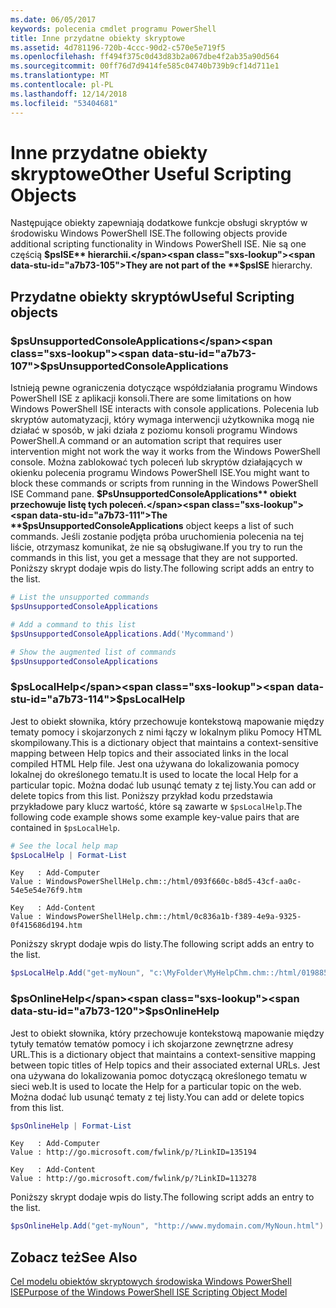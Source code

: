 ```yaml
---
ms.date: 06/05/2017
keywords: polecenia cmdlet programu PowerShell
title: Inne przydatne obiekty skryptowe
ms.assetid: 4d781196-720b-4ccc-90d2-c570e5e719f5
ms.openlocfilehash: ff494f375c0d43d83b2a067dbe4f2ab35a90d564
ms.sourcegitcommit: 00ff76d7d9414fe585c04740b739b9cf14d711e1
ms.translationtype: MT
ms.contentlocale: pl-PL
ms.lasthandoff: 12/14/2018
ms.locfileid: "53404681"
---
```

# <a name="other-useful-scripting-objects"></a><span data-ttu-id="a7b73-103">Inne przydatne obiekty skryptowe</span><span class="sxs-lookup"><span data-stu-id="a7b73-103">Other Useful Scripting Objects</span></span>

<span data-ttu-id="a7b73-104">Następujące obiekty zapewniają dodatkowe funkcje obsługi skryptów w środowisku Windows PowerShell ISE.</span><span class="sxs-lookup"><span data-stu-id="a7b73-104">The following objects provide additional scripting functionality in Windows PowerShell ISE.</span></span> <span data-ttu-id="a7b73-105">Nie są one częścią **$psISE** hierarchii.</span><span class="sxs-lookup"><span data-stu-id="a7b73-105">They are not part of the **$psISE** hierarchy.</span></span>

## <a name="useful-scripting-objects"></a><span data-ttu-id="a7b73-106">Przydatne obiekty skryptów</span><span class="sxs-lookup"><span data-stu-id="a7b73-106">Useful Scripting objects</span></span>

### <a name="psunsupportedconsoleapplications"></a><span data-ttu-id="a7b73-107">$psUnsupportedConsoleApplications</span><span class="sxs-lookup"><span data-stu-id="a7b73-107">$psUnsupportedConsoleApplications</span></span>

<span data-ttu-id="a7b73-108">Istnieją pewne ograniczenia dotyczące współdziałania programu Windows PowerShell ISE z aplikacji konsoli.</span><span class="sxs-lookup"><span data-stu-id="a7b73-108">There are some limitations on how Windows PowerShell ISE interacts with console applications.</span></span> <span data-ttu-id="a7b73-109">Polecenia lub skryptów automatyzacji, który wymaga interwencji użytkownika mogą nie działać w sposób, w jaki działa z poziomu konsoli programu Windows PowerShell.</span><span class="sxs-lookup"><span data-stu-id="a7b73-109">A command or an automation script that requires user intervention might not work the way it works from the Windows PowerShell console.</span></span> <span data-ttu-id="a7b73-110">Można zablokować tych poleceń lub skryptów działających w okienku polecenia programu Windows PowerShell ISE.</span><span class="sxs-lookup"><span data-stu-id="a7b73-110">You might want to block these commands or scripts from running in the Windows PowerShell ISE Command pane.</span></span> <span data-ttu-id="a7b73-111">**$PsUnsupportedConsoleApplications** obiekt przechowuje listę tych poleceń.</span><span class="sxs-lookup"><span data-stu-id="a7b73-111">The **$psUnsupportedConsoleApplications** object keeps a list of such commands.</span></span> <span data-ttu-id="a7b73-112">Jeśli zostanie podjęta próba uruchomienia polecenia na tej liście, otrzymasz komunikat, że nie są obsługiwane.</span><span class="sxs-lookup"><span data-stu-id="a7b73-112">If you try to run the commands in this list, you get a message that they are not supported.</span></span> <span data-ttu-id="a7b73-113">Poniższy skrypt dodaje wpis do listy.</span><span class="sxs-lookup"><span data-stu-id="a7b73-113">The following script adds an entry to the list.</span></span>

```powershell
# List the unsupported commands
$psUnsupportedConsoleApplications

# Add a command to this list
$psUnsupportedConsoleApplications.Add('Mycommand')

# Show the augmented list of commands
$psUnsupportedConsoleApplications
```

### <a name="pslocalhelp"></a><span data-ttu-id="a7b73-114">$psLocalHelp</span><span class="sxs-lookup"><span data-stu-id="a7b73-114">$psLocalHelp</span></span>

<span data-ttu-id="a7b73-115">Jest to obiekt słownika, który przechowuje kontekstową mapowanie między tematy pomocy i skojarzonych z nimi łączy w lokalnym pliku Pomocy HTML skompilowany.</span><span class="sxs-lookup"><span data-stu-id="a7b73-115">This is a dictionary object that maintains a context-sensitive mapping between Help topics and their associated links in the local compiled HTML Help file.</span></span> <span data-ttu-id="a7b73-116">Jest ona używana do lokalizowania pomocy lokalnej do określonego tematu.</span><span class="sxs-lookup"><span data-stu-id="a7b73-116">It is used to locate the local Help for a particular topic.</span></span> <span data-ttu-id="a7b73-117">Można dodać lub usunąć tematy z tej listy.</span><span class="sxs-lookup"><span data-stu-id="a7b73-117">You can add or delete topics from this list.</span></span> <span data-ttu-id="a7b73-118">Poniższy przykład kodu przedstawia przykładowe pary klucz wartość, które są zawarte w `$psLocalHelp`.</span><span class="sxs-lookup"><span data-stu-id="a7b73-118">The following code example shows some example key-value pairs that are contained in `$psLocalHelp`.</span></span>

```powershell
# See the local help map
$psLocalHelp | Format-List
```

```output
Key   : Add-Computer
Value : WindowsPowerShellHelp.chm::/html/093f660c-b8d5-43cf-aa0c-54e5e54e76f9.htm

Key   : Add-Content
Value : WindowsPowerShellHelp.chm::/html/0c836a1b-f389-4e9a-9325-0f415686d194.htm
```

<span data-ttu-id="a7b73-119">Poniższy skrypt dodaje wpis do listy.</span><span class="sxs-lookup"><span data-stu-id="a7b73-119">The following script adds an entry to the list.</span></span>

```powershell
$psLocalHelp.Add("get-myNoun", "c:\MyFolder\MyHelpChm.chm::/html/0198854a-1298-57ae-aa0c-87b5e5a84712.htm")
```

### <a name="psonlinehelp"></a><span data-ttu-id="a7b73-120">$psOnlineHelp</span><span class="sxs-lookup"><span data-stu-id="a7b73-120">$psOnlineHelp</span></span>

<span data-ttu-id="a7b73-121">Jest to obiekt słownika, który przechowuje kontekstową mapowanie między tytuły tematów tematów pomocy i ich skojarzone zewnętrzne adresy URL.</span><span class="sxs-lookup"><span data-stu-id="a7b73-121">This is a dictionary object that maintains a context-sensitive mapping between topic titles of Help topics and their associated external URLs.</span></span> <span data-ttu-id="a7b73-122">Jest ona używana do lokalizowania pomoc dotyczącą określonego tematu w sieci web.</span><span class="sxs-lookup"><span data-stu-id="a7b73-122">It is used to locate the Help for a particular topic on the web.</span></span> <span data-ttu-id="a7b73-123">Można dodać lub usunąć tematy z tej listy.</span><span class="sxs-lookup"><span data-stu-id="a7b73-123">You can add or delete topics from this list.</span></span>

```powershell
$psOnlineHelp | Format-List
```

```output
Key   : Add-Computer
Value : http://go.microsoft.com/fwlink/p/?LinkID=135194

Key   : Add-Content
Value : http://go.microsoft.com/fwlink/p/?LinkID=113278
```

<span data-ttu-id="a7b73-124">Poniższy skrypt dodaje wpis do listy.</span><span class="sxs-lookup"><span data-stu-id="a7b73-124">The following script adds an entry to the list.</span></span>

```powershell
$psOnlineHelp.Add("get-myNoun", "http://www.mydomain.com/MyNoun.html")
```

## <a name="see-also"></a><span data-ttu-id="a7b73-125">Zobacz też</span><span class="sxs-lookup"><span data-stu-id="a7b73-125">See Also</span></span>

[<span data-ttu-id="a7b73-126">Cel modelu obiektów skryptowych środowiska Windows PowerShell ISE</span><span class="sxs-lookup"><span data-stu-id="a7b73-126">Purpose of the Windows PowerShell ISE Scripting Object Model</span></span>](../components/ise/object-model/Purpose-of-the-Windows-PowerShell-ISE-Scripting-Object-Model.md)